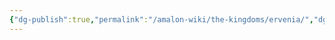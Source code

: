```yaml
---
{"dg-publish":true,"permalink":"/amalon-wiki/the-kingdoms/ervenia/","dgPassFrontmatter":true,"noteIcon":""}
---
```


